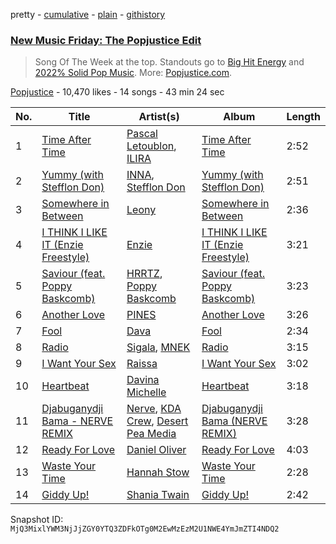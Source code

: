 pretty - [cumulative](/playlists/cumulative/5s7cNVeGfehrRfCatNN43P.md) - [plain](/playlists/plain/5s7cNVeGfehrRfCatNN43P) - [githistory](https://github.githistory.xyz/mackorone/spotify-playlist-archive/blob/main/playlists/plain/5s7cNVeGfehrRfCatNN43P)

### [New Music Friday: The Popjustice Edit](https://open.spotify.com/playlist/5s7cNVeGfehrRfCatNN43P)

> Song Of The Week at the top\. Standouts go to <a href="https://open.spotify.com/playlist/0qZqvnSwqnQJy3DnEuPgCy">Big Hit Energy</a> and <a href="https://open.spotify.com/playlist/5sjfG5VAi8rT3Dj76cUWEv">2022% Solid Pop Music</a>\. More: <a href="http://popjustice.com">Popjustice.com</a>.

[Popjustice](https://open.spotify.com/user/popjustice) - 10,470 likes - 14 songs - 43 min 24 sec

| No. | Title | Artist(s) | Album | Length |
|---|---|---|---|---|
| 1 | [Time After Time](https://open.spotify.com/track/0W98yebOu4MC2ULhurYbAZ) | [Pascal Letoublon](https://open.spotify.com/artist/0oXTS2yHUnuji1R7kc9J9a), [ILIRA](https://open.spotify.com/artist/6mzs66iVW15C5iLt0JLt41) | [Time After Time](https://open.spotify.com/album/2xl4YF1t2nMHIooLxeipdx) | 2:52 |
| 2 | [Yummy \(with Stefflon Don\)](https://open.spotify.com/track/5eJEXMXxTNUcFva4uQ4yUU) | [INNA](https://open.spotify.com/artist/2w9zwq3AktTeYYMuhMjju8), [Stefflon Don](https://open.spotify.com/artist/2ExGrw6XpbtUAJHTLtUXUD) | [Yummy \(with Stefflon Don\)](https://open.spotify.com/album/15gVZQfXliOi80uCa4fbxc) | 2:51 |
| 3 | [Somewhere in Between](https://open.spotify.com/track/28Md4QAt1UceyovDOLe1GG) | [Leony](https://open.spotify.com/artist/2NpPlwwDVYR5dIj0F31EcC) | [Somewhere in Between](https://open.spotify.com/album/1Dxfq2WMWe48f7YSO5DzSp) | 2:36 |
| 4 | [I THINK I LIKE IT \(Enzie Freestyle\)](https://open.spotify.com/track/681UFhXQrcINDS1NUmSZyA) | [Enzie](https://open.spotify.com/artist/1Nyf5ek8EareOccnKFgxb6) | [I THINK I LIKE IT \(Enzie Freestyle\)](https://open.spotify.com/album/3Q2cMeipAyb6XinVyIEzPV) | 3:21 |
| 5 | [Saviour \(feat\. Poppy Baskcomb\)](https://open.spotify.com/track/5FJ9IYNOtp4YcnO5XFL5J7) | [HRRTZ](https://open.spotify.com/artist/6VpuPMBN4oVa62K1wS9bGS), [Poppy Baskcomb](https://open.spotify.com/artist/4STmXOXUF3UieHU46NWLVt) | [Saviour \(feat\. Poppy Baskcomb\)](https://open.spotify.com/album/2ndsizr5UFo7aaffUJ0TYQ) | 3:23 |
| 6 | [Another Love](https://open.spotify.com/track/7HbHoXIwEu95K4ZRbCBXTW) | [PINES](https://open.spotify.com/artist/3SL3PIAghJvyjrCZkZQXhZ) | [Another Love](https://open.spotify.com/album/5SZEcW1rHZN0RkrBRVfy0V) | 3:26 |
| 7 | [Fool](https://open.spotify.com/track/5QgGskSF5QeTPl99cg9KFz) | [Dava](https://open.spotify.com/artist/2fyrK060Qol9hgj9vNITPu) | [Fool](https://open.spotify.com/album/3qVqJaNTwXt7wKfoiodAif) | 2:34 |
| 8 | [Radio](https://open.spotify.com/track/3FN3jsZTdt5sU6NRcIgUKK) | [Sigala](https://open.spotify.com/artist/1IueXOQyABrMOprrzwQJWN), [MNEK](https://open.spotify.com/artist/7uMh23xWiuR7zsNkuNcm2G) | [Radio](https://open.spotify.com/album/7udcz2WCVMk58UsJ7cPXH9) | 3:15 |
| 9 | [I Want Your Sex](https://open.spotify.com/track/4ktiAkz6PcWG8FOjd6bKZy) | [Raissa](https://open.spotify.com/artist/1C9U2fqP6cYCEwb73uv2LS) | [I Want Your Sex](https://open.spotify.com/album/7CcE3Eoh6Dgd9k8BMMeGin) | 3:02 |
| 10 | [Heartbeat](https://open.spotify.com/track/4QlRUzRXS4fCyrlVBLXg8r) | [Davina Michelle](https://open.spotify.com/artist/6OG9fZ1LKXyL0hShRmmnq1) | [Heartbeat](https://open.spotify.com/album/6BK9a0A1iFK11y9FvFDTvl) | 3:18 |
| 11 | [Djabuganydji Bama \- NERVE REMIX](https://open.spotify.com/track/6RGUXlSA1e2v0eep9UNpg9) | [Nerve](https://open.spotify.com/artist/7BJleNy6CWKzS3nKtrsNuN), [KDA Crew](https://open.spotify.com/artist/5W70OHqfaGNzpLkCCSShFY), [Desert Pea Media](https://open.spotify.com/artist/4o0vFBJUhSlBthmrwnHMLN) | [Djabuganydji Bama \(NERVE REMIX\)](https://open.spotify.com/album/66BHY62FENAPwNe38pfFBh) | 3:28 |
| 12 | [Ready For Love](https://open.spotify.com/track/3iRRpHxIgGK45t2ZBD4hN3) | [Daniel Oliver](https://open.spotify.com/artist/2FyzKl4ovdJ1w81l0hNfFz) | [Ready For Love](https://open.spotify.com/album/3fdX4GNc1HOTNBZkMgPZN3) | 4:03 |
| 13 | [Waste Your Time](https://open.spotify.com/track/4ut8O6xD0AMURSPrU5NrIY) | [Hannah Stow](https://open.spotify.com/artist/3MOHWFXUVdM0hrHdZrQrhv) | [Waste Your Time](https://open.spotify.com/album/3kHS8CGLGuXyJKZQnAeqzx) | 2:28 |
| 14 | [Giddy Up!](https://open.spotify.com/track/4NdJlsPyvXz15LySCNoL2W) | [Shania Twain](https://open.spotify.com/artist/5e4Dhzv426EvQe3aDb64jL) | [Giddy Up!](https://open.spotify.com/album/55ur1fpimHIf1A63SP2Xwy) | 2:42 |

Snapshot ID: `MjQ3MixlYWM3NjJjZGY0YTQ3ZDFkOTg0M2EwMzEzM2U1NWE4YmJmZTI4NDQ2`

